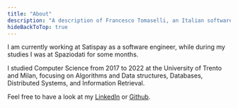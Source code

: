 ```yaml
---
title: "About"
description: "A description of Francesco Tomaselli, an Italian software engineer."
hideBackToTop: true
---
```


I am currently working at Satispay as a software engineer, 
while during my studies I was at Spaziodati for some months.

I studied Computer Science from 2017 to 2022 at the University 
of Trento and Milan, focusing on Algorithms and Data structures, 
Databases, Distributed Systems, and Information Retrieval.

Feel free to have a look at my 
[LinkedIn](https://www.linkedin.com/in/tomaselli-/) 
or [Github](https://github.com/tomfran).